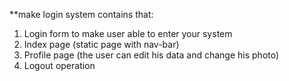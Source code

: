 **make login system contains that:
1) Login form to make user able to enter your system
2) Index page (static page with nav-bar)
3) Profile page (the user can edit his data and change his photo)
4) Logout operation
